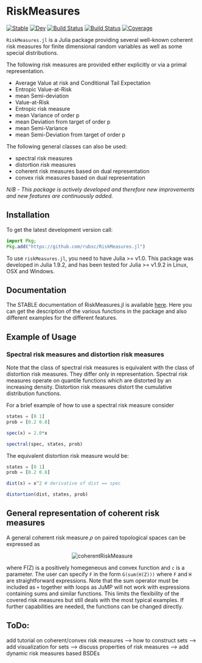 # RiskMeasures

[![Stable](https://img.shields.io/badge/docs-stable-blue.svg)](https://rubsc.github.io/RiskMeasures.jl/stable/)
[![Dev](https://img.shields.io/badge/docs-dev-blue.svg)](https://rubsc.github.io/RiskMeasures.jl/dev/)
[![Build Status](https://github.com/rubsc/RiskMeasures.jl/actions/workflows/CI.yml/badge.svg?branch=master)](https://github.com/rubsc/RiskMeasures.jl/actions/workflows/CI.yml?query=branch%3Amaster)
[![Build Status](https://travis-ci.com/rubsc/RiskMeasures.jl.svg?branch=master)](https://travis-ci.com/rubsc/RiskMeasures.jl)
[![Coverage](https://codecov.io/gh/rubsc/RiskMeasures.jl/branch/master/graph/badge.svg)](https://codecov.io/gh/rubsc/RiskMeasures.jl)


`RiskMeasures.jl` is a Julia package providing several well-known coherent risk measures for finite dimensional random variables as well as some special distributions.

The following risk measures are provided either explicitly or via a primal representation.

* Average Value at risk and Conditional Tail Expectation
* Entropic Value-at-Risk
* mean Semi-deviation
* Value-at-Risk
* Entropic risk measure
* mean Variance of order p
* mean Deviation from target of order p
* mean Semi-Variance
* mean Semi-Deviation from target of order p

The following general classes can also be used:

* spectral risk measures
* distortion risk measures
* coherent risk measures based on dual representation
* convex risk measures based on dual representation
 
 *N/B* - _This package is actively developed and therefore new improvements and new features are continuously added._


## Installation

To get the latest development version call:

```julia
import Pkg;
Pkg.add("https://github.com/rubsc/RiskMeasures.jl")
```

To use `riskMeasures.jl`, you need to have Julia >= v1.0. This package was developed in Julia 1.9.2, and has been tested for Julia >= v1.9.2 in Linux, OSX and Windows.

## Documentation

The STABLE documentation of RiskMeasures.jl is available [here](https://rubsc.github.io/RiskMeasures.jl/stable/). Here you can get the description of the various functions in the package and also different examples for the different features.

## Example of Usage


### Spectral risk measures and distortion risk measures

Note that the class of spectral risk measures is equivalent with the class of distortion risk measures. They differ only in representation. 
Spectral risk measures operate on quantile functions which are distorted by an increasing density. 
Distortion risk measures distort the cumulative distribution functions. 

For a brief example of how to use a spectral risk measure consider
```julia
states = [0 1]
prob = [0.2 0.8]

spec(x) = 2.0*x

spectral(spec, states, prob)
```
The equivalent distortion risk measure would be:
```julia
states = [0 1]
prob = [0.2 0.8]

dist(x) = x^2 # derivative of dist == spec

distortion(dist, states, prob)
```

## General representation of coherent risk measures

A general coherent risk measure $\rho$ on paired topological spaces can be expressed as

<div style="text-align: center;">
  <img src="https://latex.codecogs.com/svg.latex?\Large&space;\rho(Y)=\sup\{\mathbb{E}YZ,Z\geq0,\mathbb{E}Z=1,F(Z)\leq%20C\}" title="coherentRiskMeasure" />
</div>

where F(Z) is a positively homegeneous and convex function and `c` is a parameter. The user can specify `F` in the form `G(sum(H(Z)))` where `F` and `H` are straightforward expressions. 
Note that the sum operator must be included as `+` together with loops as JuMP will not work with expressions containing sums and similar functions. This limits the flexibility of the covered risk measures but still deals with the most typical examples. 
If further capabilities are needed, the functions can be changed directly. 



 ## ToDo:
 add tutorial on coherent/convex risk measures
  --> how to construct sets
  --> add visualization for sets
  --> discuss properties of risk measures
  --> add dynamic risk measures based BSDEs